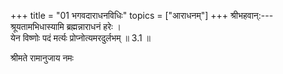 +++
title = "01 भगवदाराधनविधिः"
topics = ["आराधनम्"]
+++
श्रीभहवान्:---  
श्रूयतामभिधास्यामि ब्रह्मन्नाराधनं हरेः ।  
येन विष्णोः पदं मर्त्यः प्रोप्नोत्यमरदुर्लभम् ॥ 3.1 ॥  

श्रीमते रामानुजाय नमः
